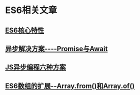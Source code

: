 # ES6相关文章

## [ES6核心特性](./ES6核心特性/ES6核心特性.md)

## [异步解决方案----Promise与Await](./异步解决方案----Promise与Await/异步解决方案----Promise与Await.md)

## [JS异步编程六种方案](./JS异步编程六种方案/JS异步编程六种方案.md)

## [ES6数组的扩展--Array.from()和Array.of()](./ES6数组的扩展--Array.from()和Array.of()/ES6数组的扩展--Array.from()和Array.of().md)
